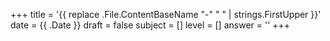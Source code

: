 +++
title = '{{ replace .File.ContentBaseName "-" " " | strings.FirstUpper }}'
date = {{ .Date }}
draft = false
subject = []
level = []
answer = ''
+++
